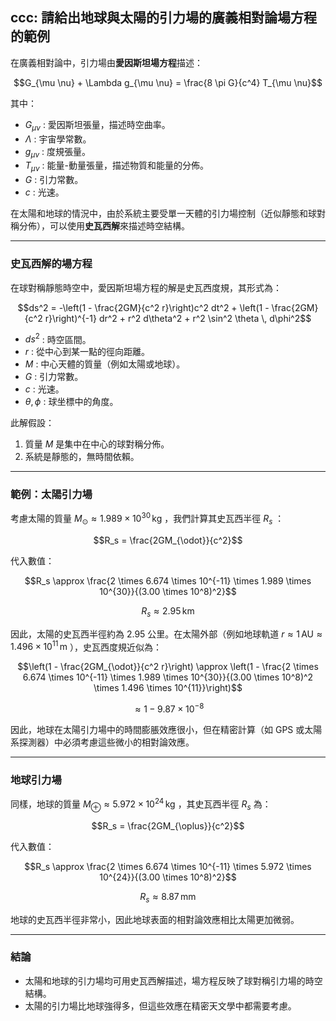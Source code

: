 ## ccc: 請給出地球與太陽的引力場的廣義相對論場方程的範例

在廣義相對論中，引力場由**愛因斯坦場方程**描述：


```math
G_{\mu \nu} + \Lambda g_{\mu \nu} = \frac{8 \pi G}{c^4} T_{\mu \nu}
```


其中：
-  $`G_{\mu \nu}`$ : 愛因斯坦張量，描述時空曲率。
-  $`\Lambda`$ : 宇宙學常數。
-  $`g_{\mu \nu}`$ : 度規張量。
-  $`T_{\mu \nu}`$ : 能量-動量張量，描述物質和能量的分佈。
-  $`G`$ : 引力常數。
-  $`c`$ : 光速。

在太陽和地球的情況中，由於系統主要受單一天體的引力場控制（近似靜態和球對稱分佈），可以使用**史瓦西解**來描述時空結構。

---

### **史瓦西解的場方程**
在球對稱靜態時空中，愛因斯坦場方程的解是史瓦西度規，其形式為：


```math
ds^2 = -\left(1 - \frac{2GM}{c^2 r}\right)c^2 dt^2 + \left(1 - \frac{2GM}{c^2 r}\right)^{-1} dr^2 + r^2 d\theta^2 + r^2 \sin^2 \theta \, d\phi^2
```


-  $`ds^2`$ : 時空區間。
-  $`r`$ : 從中心到某一點的徑向距離。
-  $`M`$ : 中心天體的質量（例如太陽或地球）。
-  $`G`$ : 引力常數。
-  $`c`$ : 光速。
-  $`\theta, \phi`$ : 球坐標中的角度。

此解假設：
1. 質量  $`M`$  是集中在中心的球對稱分佈。
2. 系統是靜態的，無時間依賴。

---

### **範例：太陽引力場**
考慮太陽的質量  $`M_{\odot} \approx 1.989 \times 10^{30} \, \mathrm{kg}`$ ，我們計算其史瓦西半徑  $`R_s`$ ：


```math
R_s = \frac{2GM_{\odot}}{c^2}
```


代入數值：

```math
R_s \approx \frac{2 \times 6.674 \times 10^{-11} \times 1.989 \times 10^{30}}{(3.00 \times 10^8)^2}
```



```math
R_s \approx 2.95 \, \mathrm{km}
```


因此，太陽的史瓦西半徑約為 2.95 公里。在太陽外部（例如地球軌道  $`r \approx 1 \, \mathrm{AU} \approx 1.496 \times 10^{11} \, \mathrm{m}`$ ），史瓦西度規近似為：


```math
\left(1 - \frac{2GM_{\odot}}{c^2 r}\right) \approx \left(1 - \frac{2 \times 6.674 \times 10^{-11} \times 1.989 \times 10^{30}}{(3.00 \times 10^8)^2 \times 1.496 \times 10^{11}}\right)
```



```math
\approx 1 - 9.87 \times 10^{-8}
```


因此，地球在太陽引力場中的時間膨脹效應很小，但在精密計算（如 GPS 或太陽系探測器）中必須考慮這些微小的相對論效應。

---

### **地球引力場**
同樣，地球的質量  $`M_{\oplus} \approx 5.972 \times 10^{24} \, \mathrm{kg}`$ ，其史瓦西半徑  $`R_s`$  為：


```math
R_s = \frac{2GM_{\oplus}}{c^2}
```


代入數值：


```math
R_s \approx \frac{2 \times 6.674 \times 10^{-11} \times 5.972 \times 10^{24}}{(3.00 \times 10^8)^2}
```



```math
R_s \approx 8.87 \, \mathrm{mm}
```


地球的史瓦西半徑非常小，因此地球表面的相對論效應相比太陽更加微弱。

---

### **結論**
- 太陽和地球的引力場均可用史瓦西解描述，場方程反映了球對稱引力場的時空結構。
- 太陽的引力場比地球強得多，但這些效應在精密天文學中都需要考慮。